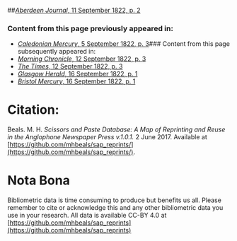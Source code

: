 ##[*Aberdeen Journal*, 11 September 1822, p. 2](https://mhbeals.github.io/sap_html/Aberdeen-Journal/Aberdeen-Journal-11-September-1822-p-2)

### Content from this page previously appeared in:
+ [*Caledonian Mercury*, 5 September 1822, p. 3](https://mhbeals.github.io/sap_html/Caledonian-Mercury/Caledonian-Mercury-5-September-1822-p-3)### Content from this page subsequently appeared in:
+ [*Morning Chronicle*, 12 September 1822, p. 3](https://mhbeals.github.io/sap_html/Morning-Chronicle/Morning-Chronicle-12-September-1822-p-3)
+ [*The Times*, 12 September 1822, p. 3](https://mhbeals.github.io/sap_html/The-Times/The-Times-12-September-1822-p-3)
+ [*Glasgow Herald*, 16 September 1822, p. 1](https://mhbeals.github.io/sap_html/Glasgow-Herald/Glasgow-Herald-16-September-1822-p-1)
+ [*Bristol Mercury*, 16 September 1822, p. 1](https://mhbeals.github.io/sap_html/Bristol-Mercury/Bristol-Mercury-16-September-1822-p-1)
                    
# Citation: 

Beals. M. H. *Scissors and Paste Database: A Map of Reprinting and Reuse in the Anglophone Newspaper Press v.1.0.1.* 2 June 2017. Available at [https://github.com/mhbeals/sap_reprints/](https://github.com/mhbeals/sap_reprints/). 
                    
# Nota Bona

Bibliometric data is time consuming to produce but benefits us all. Please remember to cite or acknowledge this and any other bibliometric data you use in your research. All data is available CC-BY 4.0 at [https://github.com/mhbeals/sap_reprints](https://github.com/mhbeals/sap_reprints)